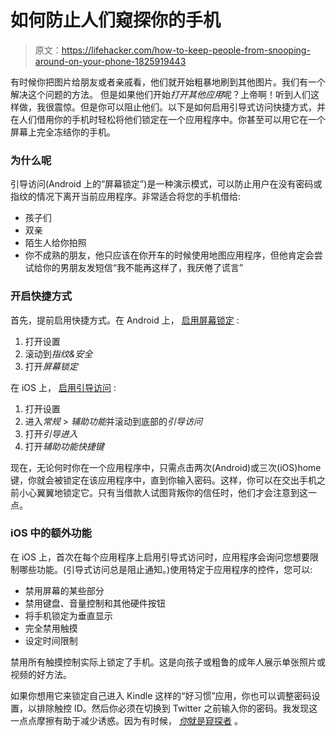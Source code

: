 # 如何防止人们窥探你的手机

> 原文：<https://lifehacker.com/how-to-keep-people-from-snooping-around-on-your-phone-1825919443>

有时候你把图片给朋友或者亲戚看，他们就开始粗暴地刷到其他图片。我们有一个解决这个问题的方法。 但是如果他们开始*打开其他应用*呢？上帝啊！听到人们这样做，我很震惊。但是你可以阻止他们。以下是如何启用引导式访问快捷方式，并在人们借用你的手机时轻松将他们锁定在一个应用程序中。你甚至可以用它在一个屏幕上完全冻结你的手机。



### 为什么呢

引导访问(Android 上的“屏幕锁定”)是一种演示模式，可以防止用户在没有密码或指纹的情况下离开当前应用程序。非常适合将您的手机借给:

*   孩子们
*   双亲
*   陌生人给你拍照
*   你不成熟的朋友，他只应该在你开车的时候使用地图应用程序，但他肯定会尝试给你的男朋友发短信“我不能再这样了，我厌倦了谎言”

### **开启快捷方式**

首先，提前启用快捷方式。在 Android 上， [启用屏幕锁定](https://lifehacker.com/your-android-phone-has-a-built-in-childproofing-feature-1794809851) :

1.  打开设置
2.  滚动到*指纹&安全*
3.  打开*屏幕锁定*

在 iOS 上， [启用引导访问](https://support.apple.com/en-us/HT202612) :

1.  打开设置
2.  进入*常规* > *辅助功能*并滚动到底部的*引导访问*
3.  打开*引导进入*
4.  打开*辅助功能快捷键*

现在，无论何时你在一个应用程序中，只需点击两次(Android)或三次(iOS)home 键，你就会被锁定在该应用程序中，直到你输入密码。这样，你可以在交出手机之前小心翼翼地锁定它。只有当借款人试图背叛你的信任时，他们才会注意到这一点。

### **iOS 中的额外功能**

在 iOS 上，首次在每个应用程序上启用引导式访问时，应用程序会询问您想要限制哪些功能。(引导式访问总是阻止通知。)使用特定于应用程序的控件，您可以:

*   禁用屏幕的某些部分
*   禁用键盘、音量控制和其他硬件按钮
*   将手机锁定为垂直显示
*   完全禁用触摸
*   设定时间限制

禁用所有触摸控制实际上锁定了手机。这是向孩子或粗鲁的成年人展示单张照片或视频的好方法。

如果你想用它来锁定自己进入 Kindle 这样的“好习惯”应用，你也可以调整密码设置，以排除触控 ID。然后你必须在切换到 Twitter 之前输入你的密码。我发现这一点点摩擦有助于减少诱惑。因为有时候， [*你*就是窥探者](http://doom.wikia.com/wiki/Repercussions_of_Evil) 。